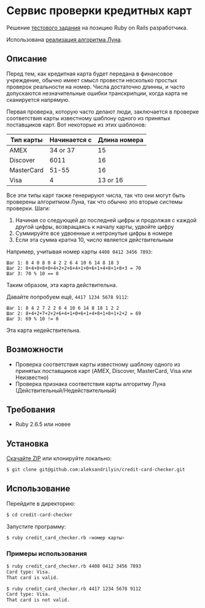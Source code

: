# Сервис проверки кредитных карт

Решение [тестового задания](https://github.com/aristofun/webdevdao/blob/master/test_assignments/credit_card_checker.md) на позицию Ruby on Rails разработчика.

Использована [реализация алгоритма Луна](https://ru.wikibooks.org/wiki/Реализации_алгоритмов/Алгоритм_Луна).

## Описание

Перед тем, как кредитная карта будет передана в финансовое учреждение, обычно имеет смысл провести несколько простых проверок реальности на номер. Числа достаточно длинны, и часто допускаются незначительные ошибки транскрипции, когда карта не сканируется напрямую.

Первая проверка, которую часто делают люди, заключается в проверке соответствия карты известному шаблону одного из принятых поставщиков карт. Вот некоторые из этих шаблонов:

| Тип карты  | Начинается с | Длина номера |
| ---------- | ------------ | ------------ |
| AMEX       | 34 or 37     | 15           |
| Discover   | 6011         | 16           |
| MasterCard | 51-55        | 16           |
| Visa       | 4            | 13 or 16     |

Все эти типы карт также генерируют числа, так что они могут быть проверены алгоритмом Луна, так что обычно это вторые системы проверки. Шаги:

1. Начиная со следующей до последней цифры и продолжая с каждой другой цифры, возвращаясь к началу карты, удвойте цифру
2. Суммируйте все удвоенные и нетронутые цифры в номере
3. Если эта сумма кратна 10, число является действительным

Например, учитывая номер карты `4408 0412 3456 7893`:

```
Шаг 1: 8 4 0 8 0 4 2 2 6 4 10 6 14 8 18 3
Шаг 2: 8+4+0+8+0+4+2+2+6+4+1+0+6+1+4+8+1+8+3 = 70
Шаг 3: 70 % 10 == 0
```

Таким образом, эта карта действительна.

Давайте попробуем ещё, `4417 1234 5678 9112`:

```
Шаг 1: 8 4 2 7 2 2 6 4 10 6 14 8 18 1 2 2
Шаг 2: 8+4+2+7+2+2+6+4+1+0+6+1+4+8+1+8+1+2+2 = 69
Шаг 3: 69 % 10 != 0
```

Эта карта недействительна.

## Возможности

* Проверка соответствия карты известному шаблону одного из принятых поставщиков карт (AMEX, Discover, MasterCard, Visa или Неизвестно)
* Проверка признака соответствия карты алгоритму Луна (Действительный/Недействительный)

## Требования

* Ruby 2.6.5 или новее

## Установка

[Скачайте ZIP](https://github.com/aleksandrilyin/credit-card-checker/archive/master.zip) или клонируйте локально:
```sh
$ git clone git@github.com:aleksandrilyin/credit-card-checker.git
```

## Использование

Перейдите в директорию:
```sh
$ cd credit-card-checker
```

Запустите программу:
```sh
$ ruby credit_card_checker.rb <номер карты>
```

### Примеры использования

```sh
$ ruby credit_card_checker.rb 4408 0412 3456 7893
Card type: Visa.
That card is valid.
```

```sh
$ ruby credit_card_checker.rb 4417 1234 5678 9112
Card type: Visa.
That card is not valid.
```
